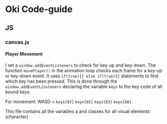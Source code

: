 # Oki Code-guide

## JS

### canvas.js

#### Player Movement 

I set a `window.addEventListeners` to check for key-up and key-down. The function `movePlayer()`  in the animation loop checks each frame for a key-up or key-down event. It uses `if(true){} else if(true){}` statements to find which key has been pressed. This is done through the `window.addEventLinsteners` declaring the variable `keys` to the key code of all bound keys.

For movement: WASD = `keys[87]` `keys[65]` `keys[83]` `keys[68]`

This file contains all the variables a and classes for all visual elements (character)